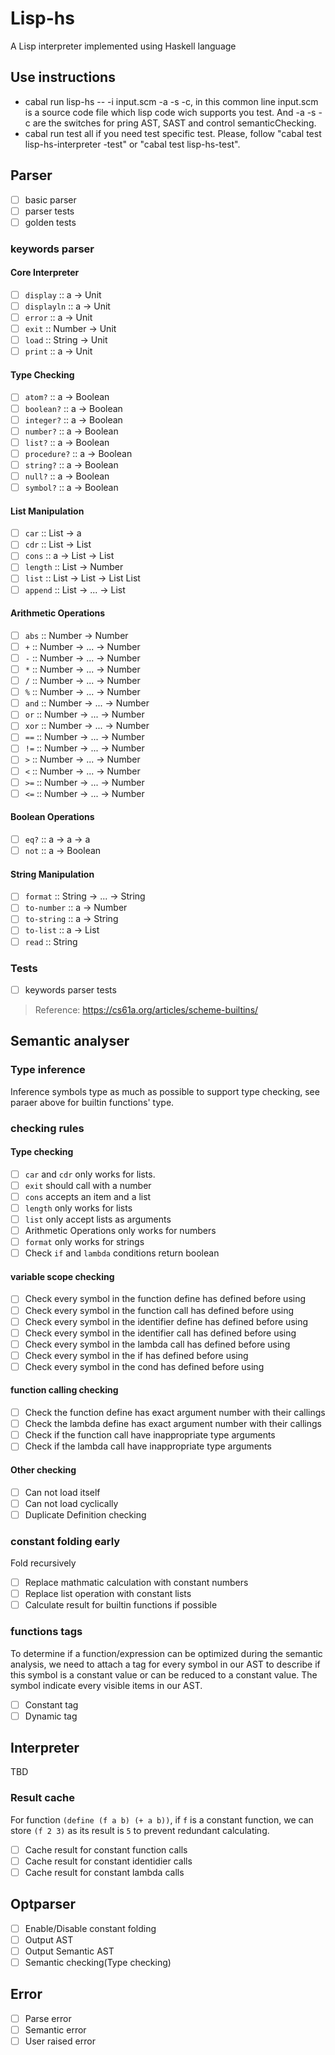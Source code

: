 # Lisp-hs

A Lisp interpreter implemented using Haskell language

## Use instructions
-  cabal run lisp-hs -- -i input.scm -a -s -c, in this common line input.scm is a source code file which lisp code wich supports you test.
   And -a -s -c are the switches for pring AST, SAST and control semanticChecking.
-  cabal run test all if you need test specific test. Please, follow "cabal test lisp-hs-interpreter -test" or "cabal test lisp-hs-test".

## Parser

- [ ] basic parser
- [ ] parser tests
- [ ] golden tests

### keywords parser

#### Core Interpreter

- [ ] `display` :: a -> Unit
- [ ] `displayln` :: a -> Unit
- [ ] `error` :: a -> Unit
- [ ] `exit` :: Number -> Unit
- [ ] `load` :: String -> Unit
- [ ] `print` :: a -> Unit

#### Type Checking

- [ ] `atom?` :: a -> Boolean
- [ ] `boolean?` :: a -> Boolean
- [ ] `integer?` :: a -> Boolean
- [ ] `number?` :: a -> Boolean
- [ ] `list?` :: a -> Boolean
- [ ] `procedure?` :: a -> Boolean
- [ ] `string?` :: a -> Boolean
- [ ] `null?` :: a -> Boolean
- [ ] `symbol?` :: a -> Boolean

#### List Manipulation

- [ ] `car` :: List -> a
- [ ] `cdr` :: List -> List
- [ ] `cons` :: a -> List -> List
- [ ] `length` :: List -> Number
- [ ] `list` :: List -> List -> List List
- [ ] `append` :: List -> ... -> List

#### Arithmetic Operations

- [ ] `abs` :: Number -> Number
- [ ] `+` :: Number -> ... -> Number
- [ ] `-` :: Number -> ... -> Number
- [ ] `*` :: Number -> ... -> Number
- [ ] `/` :: Number -> ... -> Number
- [ ] `%` :: Number -> ... -> Number
- [ ] `and` :: Number -> ... -> Number
- [ ] `or` :: Number -> ... -> Number
- [ ] `xor` :: Number -> ... -> Number
- [ ] `==` :: Number -> ... -> Number
- [ ] `!=` :: Number -> ... -> Number
- [ ] `>` :: Number -> ... -> Number
- [ ] `<` :: Number -> ... -> Number
- [ ] `>=` :: Number -> ... -> Number
- [ ] `<=` :: Number -> ... -> Number

#### Boolean Operations

- [ ] `eq?` :: a -> a -> a
- [ ] `not` :: a -> Boolean

#### String Manipulation

- [ ] `format` :: String -> ... -> String
- [ ] `to-number` :: a -> Number
- [ ] `to-string` :: a -> String
- [ ] `to-list` :: a -> List
- [ ] `read` :: String

### Tests

- [ ] keywords parser tests

> Reference: https://cs61a.org/articles/scheme-builtins/

## Semantic analyser

### Type inference

Inference symbols type as much as possible to support type checking, see paraer above for builtin functions' type.

### checking rules

#### Type checking

- [ ] `car` and `cdr` only works for lists.
- [ ] `exit` should call with a number
- [ ] `cons` accepts an item and a list
- [ ] `length` only works for lists
- [ ] `list` only accept lists as arguments
- [ ] Arithmetic Operations only works for numbers
- [ ] `format` only works for strings
- [ ] Check `if` and `lambda` conditions return boolean

#### variable scope checking

- [ ] Check every symbol in the function define has defined before using
- [ ] Check every symbol in the function call has defined before using
- [ ] Check every symbol in the identifier define has defined before using
- [ ] Check every symbol in the identifier call has defined before using
- [ ] Check every symbol in the lambda call has defined before using
- [ ] Check every symbol in the if has defined before using
- [ ] Check every symbol in the cond has defined before using

#### function calling checking

- [ ] Check the function define has exact argument number with their callings
- [ ] Check the lambda define has exact argument number with their callings
- [ ] Check if the function call have inappropriate type arguments
- [ ] Check if the lambda call have inappropriate type arguments

#### Other checking

- [ ] Can not load itself
- [ ] Can not load cyclically
- [ ] Duplicate Definition checking

### constant folding early

Fold recursively

- [ ] Replace mathmatic calculation with constant numbers
- [ ] Replace list operation with constant lists
- [ ] Calculate result for builtin functions if possible

### functions tags

To determine if a function/expression can be optimized during the semantic analysis, we need to attach a tag for every symbol in our AST to describe if this symbol is a constant value or can be reduced to a constant value. The symbol indicate every visible items in our AST.

- [ ] Constant tag
- [ ] Dynamic tag

## Interpreter

TBD

### Result cache

For function `(define (f a b) (+ a b))`, if `f` is a constant function, we can store `(f 2 3)` as its result is `5` to prevent redundant calculating.

- [ ] Cache result for constant function calls
- [ ] Cache result for constant identidier calls
- [ ] Cache result for constant lambda calls

## Optparser

- [ ] Enable/Disable constant folding
- [ ] Output AST
- [ ] Output Semantic AST
- [ ] Semantic checking(Type checking)

## Error

- [ ] Parse error
- [ ] Semantic error
- [ ] User raised error